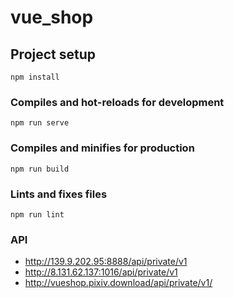 # vue_shop

## Project setup
```
npm install
```

### Compiles and hot-reloads for development
```
npm run serve
```

### Compiles and minifies for production
```
npm run build
```

### Lints and fixes files
```
npm run lint
```

### API
+ http://139.9.202.95:8888/api/private/v1
+ http://8.131.62.137:1016/api/private/v1
+ http://vueshop.pixiv.download/api/private/v1/
